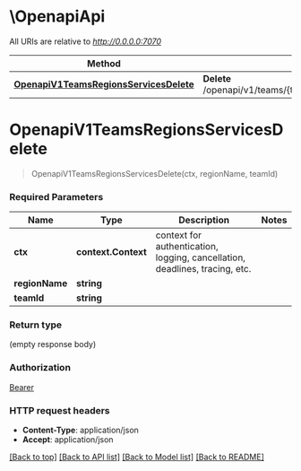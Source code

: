 # \OpenapiApi

All URIs are relative to *http://0.0.0.0:7070*

Method | HTTP request | Description
------------- | ------------- | -------------
[**OpenapiV1TeamsRegionsServicesDelete**](OpenapiApi.md#OpenapiV1TeamsRegionsServicesDelete) | **Delete** /openapi/v1/teams/{team_id}/regions/{region_name}/services | 


# **OpenapiV1TeamsRegionsServicesDelete**
> OpenapiV1TeamsRegionsServicesDelete(ctx, regionName, teamId)


### Required Parameters

Name | Type | Description  | Notes
------------- | ------------- | ------------- | -------------
 **ctx** | **context.Context** | context for authentication, logging, cancellation, deadlines, tracing, etc.
  **regionName** | **string**|  | 
  **teamId** | **string**|  | 

### Return type

 (empty response body)

### Authorization

[Bearer](../README.md#Bearer)

### HTTP request headers

 - **Content-Type**: application/json
 - **Accept**: application/json

[[Back to top]](#) [[Back to API list]](../README.md#documentation-for-api-endpoints) [[Back to Model list]](../README.md#documentation-for-models) [[Back to README]](../README.md)

